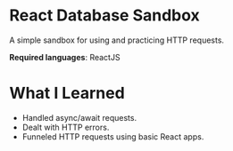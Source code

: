 # React Database Sandbox

A simple sandbox for using and practicing HTTP requests. 

**Required languages**: ReactJS

# What I Learned

* Handled async/await requests. 
* Dealt with HTTP errors. 
* Funneled HTTP requests using basic React apps. 
